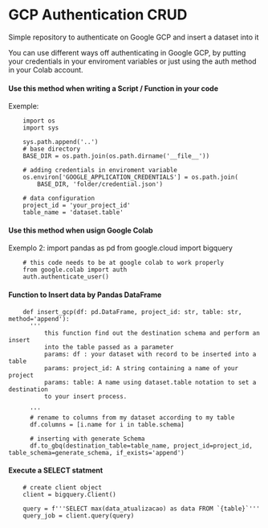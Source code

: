 # GCP Authentication CRUD

Simple repository to authenticate on Google GCP and insert a dataset into it

You can use different ways off authenticating in Google GCP, by putting your credentials
in your enviroment variables or just using the auth method in your Colab account.

#### Use this method when writing a Script / Function in your code
Exemple:

        import os
        import sys

        sys.path.append('..')
        # base directory
        BASE_DIR = os.path.join(os.path.dirname('__file__'))

        # adding credentials in enviroment variable
        os.environ['GOOGLE_APPLICATION_CREDENTIALS'] = os.path.join(
            BASE_DIR, 'folder/credential.json')

        # data configuration
        project_id = 'your_project_id'
        table_name = 'dataset.table'
    
#### Use this method when usign Google Colab
Exemplo 2:
        import pandas as pd
        from google.cloud import bigquery

        # this code needs to be at google colab to work properly
        from google.colab import auth
        auth.authenticate_user()

#### Function to Insert data by Pandas DataFrame
        def insert_gcp(df: pd.DataFrame, project_id: str, table: str, method='append'):
          '''
              this function find out the destination schema and perform an insert
              into the table passed as a parameter
              params: df : your dataset with record to be inserted into a table
              params: project_id: A string containing a name of your project
              params: table: A name using dataset.table notation to set a destination
              to your insert process.

          '''
          # rename to columns from my dataset according to my table
          df.columns = [i.name for i in table.schema]

          # inserting with generate Schema
          df.to_gbq(destination_table=table_name, project_id=project_id, table_schema=generate_schema, if_exists='append')
          
#### Execute a SELECT statment
        # create client object
        client = bigquery.Client()

        query = f'''SELECT max(data_atualizacao) as data FROM `{table}`'''
        query_job = client.query(query)
